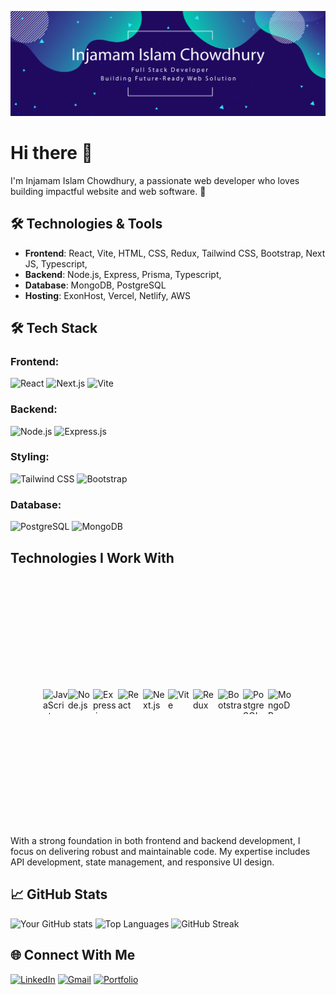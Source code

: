 ![Banner](https://raw.githubusercontent.com/akilinjamam/akilinjamam/main/github-banner.png)
# Hi there 👋
I'm Injamam Islam Chowdhury, a passionate web developer who loves building impactful website and web software. 🚀

## 🛠 Technologies & Tools
- **Frontend**: React, Vite, HTML, CSS, Redux, Tailwind CSS, Bootstrap, Next JS, Typescript, 
- **Backend**: Node.js, Express, Prisma, Typescript,
- **Database**: MongoDB, PostgreSQL
- **Hosting**: ExonHost, Vercel, Netlify, AWS

## 🛠️ Tech Stack 

### Frontend:
![React](https://img.shields.io/badge/React-61DAFB?style=for-the-badge&logo=react&logoColor=black)
![Next.js](https://img.shields.io/badge/Next.js-000000?style=for-the-badge&logo=nextdotjs&logoColor=white)
![Vite](https://img.shields.io/badge/Vite-646CFF?style=for-the-badge&logo=vite&logoColor=white)

### Backend:
![Node.js](https://img.shields.io/badge/Node.js-339933?style=for-the-badge&logo=nodedotjs&logoColor=white)
![Express.js](https://img.shields.io/badge/Express.js-000000?style=for-the-badge&logo=express&logoColor=white)

### Styling:
![Tailwind CSS](https://img.shields.io/badge/Tailwind_CSS-06B6D4?style=for-the-badge&logo=tailwindcss&logoColor=white)
![Bootstrap](https://img.shields.io/badge/Bootstrap-563D7C?style=for-the-badge&logo=bootstrap&logoColor=white)

### Database:
![PostgreSQL](https://img.shields.io/badge/PostgreSQL-316192?style=for-the-badge&logo=postgresql&logoColor=white)
![MongoDB](https://img.shields.io/badge/MongoDB-47A248?style=for-the-badge&logo=mongodb&logoColor=white)


## Technologies I Work With

<div style="width: 100%; height: 400px; display: flex; align-items: center; justify-content: center; >
    <div style="display: flex; gap: 15px; align-items: center; justify-content: space-between; ">
       <img src="https://cdn.jsdelivr.net/gh/devicons/devicon/icons/javascript/javascript-original.svg" width="40" height="40" alt="JavaScript" />
        <img src="https://cdn.jsdelivr.net/gh/devicons/devicon/icons/nodejs/nodejs-original.svg" width="40" height="40" alt="Node.js" />
        <img src="https://cdn.jsdelivr.net/gh/devicons/devicon/icons/express/express-original.svg" width="40" height="40" alt="Express.js" />
        <img src="https://cdn.jsdelivr.net/gh/devicons/devicon/icons/react/react-original.svg" width="40" height="40" alt="React" />
        <img src="https://cdn.jsdelivr.net/gh/devicons/devicon/icons/nextjs/nextjs-original.svg" width="40" height="40" alt="Next.js" />
        <img src="https://cdn.jsdelivr.net/gh/devicons/devicon/icons/vite/vite-original.svg" width="40" height="40" alt="Vite" />
        <img src="https://cdn.jsdelivr.net/gh/devicons/devicon/icons/redux/redux-original.svg" width="40" height="40" alt="Redux" />
        <img src="https://cdn.jsdelivr.net/gh/devicons/devicon/icons/bootstrap/bootstrap-original.svg" width="40" height="40" alt="Bootstrap" />
        <img src="https://cdn.jsdelivr.net/gh/devicons/devicon/icons/postgresql/postgresql-original.svg" width="40" height="40" alt="PostgreSQL" />
        <img src="https://cdn.jsdelivr.net/gh/devicons/devicon/icons/mongodb/mongodb-original.svg" width="40" height="40" alt="MongoDB" />
  </div>
<div/>




 With a strong foundation in both frontend and backend development, I focus on delivering robust and maintainable code. My expertise includes API development, state management, and responsive UI design.

## 📈 GitHub Stats
![Your GitHub stats](https://github-readme-stats.vercel.app/api?username=akilinjamam&show_icons=true&theme=radical&layout=compact)
![Top Languages](https://github-readme-stats.vercel.app/api/top-langs/?username=akilinjamam&layout=compact&theme=radical)
![GitHub Streak](https://github-readme-streak-stats.herokuapp.com/?user=akilinjamam&theme=radical)

## 🌐 Connect With Me
[![LinkedIn](https://img.shields.io/badge/LinkedIn-Injamam-blue)](https://www.linkedin.com/in/injamam-islam-chowdhury-482574158/)
[![Gmail](https://img.shields.io/badge/Gmail-akilinjamam@gmail.com-red)](mailto:akilinjamam@gmail.com)
[![Portfolio](https://img.shields.io/badge/Portfolio-yourwebsite.com-green)](https://yourwebsite.com)

